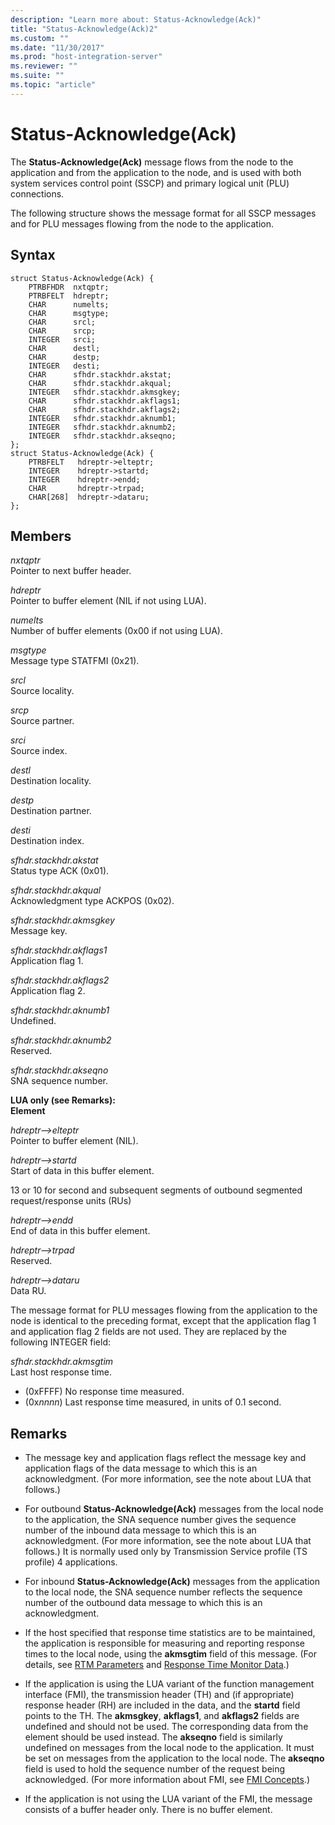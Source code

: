 ```yaml
---
description: "Learn more about: Status-Acknowledge(Ack)"
title: "Status-Acknowledge(Ack)2"
ms.custom: ""
ms.date: "11/30/2017"
ms.prod: "host-integration-server"
ms.reviewer: ""
ms.suite: ""
ms.topic: "article"
---
```

# Status-Acknowledge(Ack)

The **Status-Acknowledge(Ack)** message flows from the node to the application and from the application to the node, and is used with both system services control point (SSCP) and primary logical unit (PLU) connections.  
  
The following structure shows the message format for all SSCP messages and for PLU messages flowing from the node to the application.  
  
## Syntax  
  
```  
struct Status-Acknowledge(Ack) {  
    PTRBFHDR  nxtqptr;  
    PTRBFELT  hdreptr;  
    CHAR      numelts;  
    CHAR      msgtype;  
    CHAR      srcl;  
    CHAR      srcp;  
    INTEGER   srci;  
    CHAR      destl;  
    CHAR      destp;  
    INTEGER   desti;  
    CHAR      sfhdr.stackhdr.akstat;  
    CHAR      sfhdr.stackhdr.akqual;  
    INTEGER   sfhdr.stackhdr.akmsgkey;  
    CHAR      sfhdr.stackhdr.akflags1;  
    CHAR      sfhdr.stackhdr.akflags2;  
    INTEGER   sfhdr.stackhdr.aknumb1;  
    INTEGER   sfhdr.stackhdr.aknumb2;  
    INTEGER   sfhdr.stackhdr.akseqno;  
};   
struct Status-Acknowledge(Ack) {  
    PTRBFELT   hdreptr->elteptr;  
    INTEGER    hdreptr->startd;  
    INTEGER    hdreptr->endd;  
    CHAR       hdreptr->trpad;  
    CHAR[268]  hdreptr->dataru;  
};   
```  
  
## Members
  
*nxtqptr*  
Pointer to next buffer header.  
  
*hdreptr*  
Pointer to buffer element (NIL if not using LUA).  
  
*numelts*  
Number of buffer elements (0x00 if not using LUA).  
  
*msgtype*  
Message type STATFMI (0x21).  
  
*srcl*  
Source locality.  
  
*srcp*  
Source partner.  
  
*srci*  
Source index.  
  
*destl*  
Destination locality.  
  
*destp*  
Destination partner.  
  
*desti*  
Destination index.  
  
*sfhdr.stackhdr.akstat*  
Status type ACK (0x01).  
  
*sfhdr.stackhdr.akqual*  
Acknowledgment type ACKPOS (0x02).  
  
*sfhdr.stackhdr.akmsgkey*  
Message key.  
  
*sfhdr.stackhdr.akflags1*  
Application flag 1.  
  
*sfhdr.stackhdr.akflags2*  
Application flag 2.  
  
*sfhdr.stackhdr.aknumb1*  
Undefined.  
  
*sfhdr.stackhdr.aknumb2*  
Reserved.  
  
*sfhdr.stackhdr.akseqno*  
SNA sequence number.  
  
**LUA only (see Remarks):**  
**Element**  
  
*hdreptr–>elteptr*  
Pointer to buffer element (NIL).  
  
*hdreptr–>startd*  
Start of data in this buffer element.  
  
13 or 10 for second and subsequent segments of outbound segmented request/response units (RUs)  
  
*hdreptr–>endd*  
End of data in this buffer element.  
  
*hdreptr–>trpad*  
Reserved.  
  
*hdreptr–>dataru*  
Data RU.  
  
The message format for PLU messages flowing from the application to the node is identical to the preceding format, except that the application flag 1 and application flag 2 fields are not used. They are replaced by the following INTEGER field:  
  
*sfhdr.stackhdr.akmsgtim*  
Last host response time.
  
- (0xFFFF) No response time measured.
- (0x*nnnn*) Last response time measured, in units of 0.1 second.  
  
## Remarks  
  
- The message key and application flags reflect the message key and application flags of the data message to which this is an acknowledgment. (For more information, see the note about LUA that follows.)  
  
- For outbound **Status-Acknowledge(Ack)** messages from the local node to the application, the SNA sequence number gives the sequence number of the inbound data message to which this is an acknowledgment. (For more information, see the note about LUA that follows.) It is normally used only by Transmission Service profile (TS profile) 4 applications.  
  
- For inbound **Status-Acknowledge(Ack)** messages from the application to the local node, the SNA sequence number reflects the sequence number of the outbound data message to which this is an acknowledgment.  
  
- If the host specified that response time statistics are to be maintained, the application is responsible for measuring and reporting response times to the local node, using the **akmsgtim** field of this message. (For details, see [RTM Parameters](./rtm-parameters]2.md) and [Response Time Monitor Data](./response-time-monitor-data1.md).)  
  
- If the application is using the LUA variant of the function management interface (FMI), the transmission header (TH) and (if appropriate) response header (RH) are included in the data, and the **startd** field points to the TH. The **akmsgkey**, **akflags1**, and **akflags2** fields are undefined and should not be used. The corresponding data from the element should be used instead. The **akseqno** field is similarly undefined on messages from the local node to the application. It must be set on messages from the application to the local node. The **akseqno** field is used to hold the sequence number of the request being acknowledged. (For more information about FMI, see [FMI Concepts](./fmi-concepts1.md).)  
  
- If the application is not using the LUA variant of the FMI, the message consists of a buffer header only. There is no buffer element.